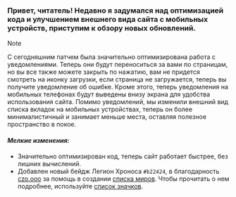 ### Привет, читатель! Недавно я задумался над оптимизацией кода и улучшением внешнего вида сайта с мобильных устройств, приступим к обзору новых обновлений.

> [!NOTE]
> С сегодняшним патчем была значительно оптимизирована работа с уведомлениями. Теперь они будут переноситься за вами по страницам, но вы все также можете закрыть по нажатию, вам не придется смотреть на иконку загрузки, если страница не загружается, теперь вы получите уведомление об ошибке. Кроме этого, теперь уведомления на мобильных телефонах будут выведены внизу экрана для удобства использования сайта. Помимо уведомлений, мы изменили внешний вид списка вкладок на мобильных устройствах, теперь он более минималистичный и занимает меньше места, оставляя полезное пространство в покое.

#### *Мелкие изменения:*
- Значительно оптимизирован код, теперь сайт работает быстрее, без лишних вычислений.
- Добавлен новый бейдж Легион Хроноса `#b22424`, в благодарность [czo.ooo](https://trainingchecker.vercel.app/player?nickname=czo.ooo) за помощь в создании [списка миров](https://trainingchecker.vercel.app/worldlist). Чтобы прочитать о нем подробнее, используйте [список значков](https://trainingchecker.vercel.app/badges).
